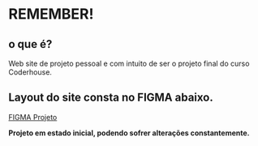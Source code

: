# REMEMBER!

## o que é?
Web site de projeto pessoal e com intuito de ser o projeto final do curso Coderhouse.

## Layout do site consta no FIGMA abaixo.
[FIGMA Projeto](https://www.figma.com/design/ykuFHU7uvFnHgLbGy2RnHV/Untitled?node-id=0-1&t=ewJzMjA8sbK5tN5V-0)

**Projeto em estado inicial, podendo sofrer alterações constantemente.**